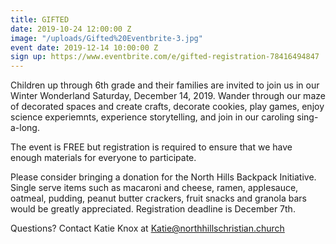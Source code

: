 ```yaml
---
title: GIFTED
date: 2019-10-24 12:00:00 Z
image: "/uploads/Gifted%20Eventbrite-3.jpg"
event date: 2019-12-14 10:00:00 Z
sign up: https://www.eventbrite.com/e/gifted-registration-78416494847
---
```


Children up through 6th grade and their families are invited to join us in our Winter Wonderland Saturday, December 14, 2019. Wander through our maze of decorated spaces and create crafts, decorate cookies, play games, enjoy science experiemnts, experience storytelling, and join in our caroling sing-a-long. 

The event is FREE but registration is required to ensure that we have enough materials for everyone to participate.

Please consider bringing a donation for the North Hills Backpack Initiative. Single serve items such as macaroni and cheese, ramen, applesauce, oatmeal, pudding, peanut butter crackers, fruit snacks and granola bars would be greatly appreciated.
Registration deadline is December 7th.

Questions? Contact Katie Knox at Katie@northhillschristian.church